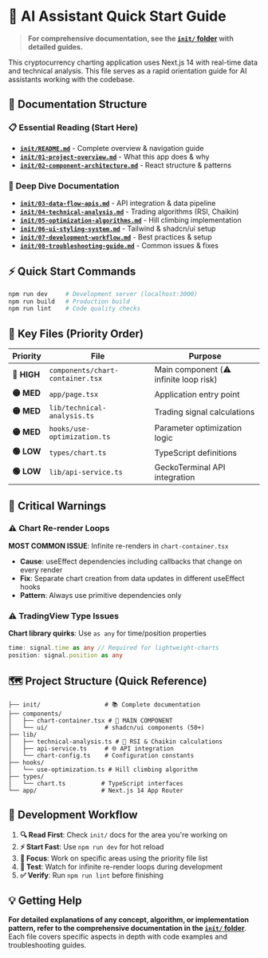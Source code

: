 # 🚀 AI Assistant Quick Start Guide

> **For comprehensive documentation, see the [`init/` folder](./init/) with detailed guides.**

This cryptocurrency charting application uses Next.js 14 with real-time data and technical analysis. This file serves as a rapid orientation guide for AI assistants working with the codebase.

## 📂 Documentation Structure

### 📋 **Essential Reading** (Start Here)
- **[`init/README.md`](./init/README.md)** - Complete overview & navigation guide
- **[`init/01-project-overview.md`](./init/01-project-overview.md)** - What this app does & why
- **[`init/02-component-architecture.md`](./init/02-component-architecture.md)** - React structure & patterns

### 🔧 **Deep Dive Documentation**
- **[`init/03-data-flow-apis.md`](./init/03-data-flow-apis.md)** - API integration & data pipeline
- **[`init/04-technical-analysis.md`](./init/04-technical-analysis.md)** - Trading algorithms (RSI, Chaikin)
- **[`init/05-optimization-algorithms.md`](./init/05-optimization-algorithms.md)** - Hill climbing implementation
- **[`init/06-ui-styling-system.md`](./init/06-ui-styling-system.md)** - Tailwind & shadcn/ui setup
- **[`init/07-development-workflow.md`](./init/07-development-workflow.md)** - Best practices & setup
- **[`init/08-troubleshooting-guide.md`](./init/08-troubleshooting-guide.md)** - Common issues & fixes

## ⚡ Quick Start Commands

```bash
npm run dev     # Development server (localhost:3000)
npm run build   # Production build
npm run lint    # Code quality checks
```

## 🎯 Key Files (Priority Order)

| Priority | File | Purpose |
|----------|------|---------|
| **🔴 HIGH** | `components/chart-container.tsx` | Main component (⚠️ infinite loop risk) |
| **🟡 MED** | `app/page.tsx` | Application entry point |
| **🟡 MED** | `lib/technical-analysis.ts` | Trading signal calculations |
| **🟡 MED** | `hooks/use-optimization.ts` | Parameter optimization logic |
| **🟢 LOW** | `types/chart.ts` | TypeScript definitions |
| **🟢 LOW** | `lib/api-service.ts` | GeckoTerminal API integration |

## 🚨 Critical Warnings

### ⚠️ Chart Re-render Loops
**MOST COMMON ISSUE**: Infinite re-renders in `chart-container.tsx`
- **Cause**: useEffect dependencies including callbacks that change on every render
- **Fix**: Separate chart creation from data updates in different useEffect hooks
- **Pattern**: Always use primitive dependencies only

### ⚠️ TradingView Type Issues
**Chart library quirks**: Use `as any` for time/position properties
```typescript
time: signal.time as any // Required for lightweight-charts
position: signal.position as any
```

## 🗺️ Project Structure (Quick Reference)

```
├── init/                  # 📚 Complete documentation
├── components/
│   ├── chart-container.tsx # 🎯 MAIN COMPONENT
│   └── ui/                # shadcn/ui components (50+)
├── lib/
│   ├── technical-analysis.ts # 🧮 RSI & Chaikin calculations
│   ├── api-service.ts     # 🌐 API integration
│   └── chart-config.ts    # Configuration constants
├── hooks/
│   └── use-optimization.ts # Hill climbing algorithm
├── types/
│   └── chart.ts          # TypeScript interfaces
└── app/                  # Next.js 14 App Router
```

## 🔄 Development Workflow

1. **🔍 Read First**: Check `init/` docs for the area you're working on
2. **⚡ Start Fast**: Use `npm run dev` for hot reload
3. **🎯 Focus**: Work on specific areas using the priority file list
4. **🚨 Test**: Watch for infinite re-render loops during development
5. **✅ Verify**: Run `npm run lint` before finishing

## 💡 Getting Help

**For detailed explanations of any concept, algorithm, or implementation pattern, refer to the comprehensive documentation in the [`init/` folder](./init/)**. Each file covers specific aspects in depth with code examples and troubleshooting guides.